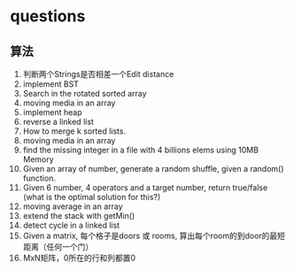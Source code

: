 questions
=========

算法
----

  1. 判断两个Strings是否相差一个Edit distance
  2. implement BST
  3. Search in the rotated sorted array
  4. moving media in an array 
  5. implement heap
  6. reverse a linked list
  7. How to merge k sorted lists.
  8. moving media in an array
  9. find the missing integer in a file with 4 billions elems using 10MB Memory
  10. Given an array of number, generate a random shuffle, given a random() function.
  11. Given 6 number, 4 operators and a target number,  return true/false (what is the optimal solution for this?)
  12. moving average in an array
  13. extend the stack with getMin() 
  14. detect cycle in a linked list
  15. Given a matrix, 每个格子是doors 或 rooms, 算出每个room的到door的最短距离（任何一个门）
  16. MxN矩阵，0所在的行和列都置0
